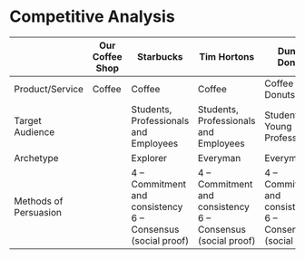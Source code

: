 # Competitive Analysis

| | Our Coffee Shop | Starbucks | Tim Hortons | Dunkin Donuts |
|-|-----------------|-----------|----------------|---------------|
|Product/Service| Coffee | Coffee | Coffee | Coffee and Donuts|
|Target Audience| |  Students, Professionals and Employees | Students, Professionals and Employees | Students and Young Professionals
|Archetype| | Explorer | Everyman | Everyman |
| Methods of Persuasion| | 4 – Commitment and consistency <br> 6 – Consensus (social proof) | 4 – Commitment and consistency <br> 6 – Consensus (social proof) | 4 – Commitment and consistency <br> 6 – Consensus (social proof)
